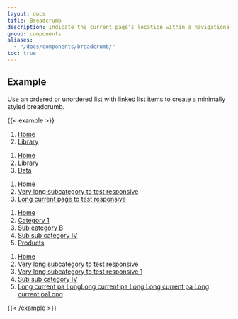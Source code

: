```yaml
---
layout: docs
title: Breadcrumb
description: Indicate the current page's location within a navigational hierarchy that automatically adds separators via CSS.
group: components
aliases:
  - "/docs/components/breadcrumb/"
toc: true
---
```


## Example

Use an ordered or unordered list with linked list items to create a minimally styled breadcrumb.

{{< example >}}
<nav aria-label="breadcrumb">
  <ol class="breadcrumb">
    <li class="breadcrumb-item"><a href="#">Home</a></li>
    <li class="breadcrumb-item active" aria-current="page"><a href="#">Library</a></li>
  </ol>
</nav>

<nav aria-label="breadcrumb">
  <ol class="breadcrumb">
    <li class="breadcrumb-item"><a href="/">Home</a></li>
    <li class="breadcrumb-item"><a href="#">Library</a></li>
    <li class="breadcrumb-item active" aria-current="page"><a href="#">Data</a></li>
  </ol>
</nav>

<nav aria-label="breadcrumb">
  <ol class="breadcrumb">
    <li class="breadcrumb-item"><a href="/">Home</a></li>
    <li class="breadcrumb-item"><a href="#">Very long subcategory to test responsive</a></li>
    <li class="breadcrumb-item active" aria-current="page"><a href="#">Long current page to test responsive</a></li>
  </ol>
</nav>

<nav aria-label="breadcrumb">
  <ol class="breadcrumb">
    <li class="breadcrumb-item"><a href="#">Home</a></li>
    <li class="breadcrumb-item"><a href="#">Category 1</a></li>
    <li class="breadcrumb-item"><a href="#">Sub category B</a></li>
    <li class="breadcrumb-item"><a href="#">Sub sub category IV</a></li>
    <li class="breadcrumb-item active" aria-current="page"><a href="#">Products</a></li>
  </ol>
</nav>

<nav aria-label="breadcrumb">
  <ol class="breadcrumb">
    <li class="breadcrumb-item"><a href="#">Home</a></li>
    <li class="breadcrumb-item"><a href="#">Very long subcategory to test responsive</a></li>
    <li class="breadcrumb-item"><a href="#">Very long subcategory to test responsive 1</a></li>
    <li class="breadcrumb-item"><a href="#">Sub sub category IV</a></li>
    <li class="breadcrumb-item active" aria-current="page"><a href="#">Long current pa LongLong current pa Long Long current pa Long current paLong</a></li>
  </ol>
</nav>
{{< /example >}}
